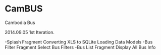 CamBUS
======

Cambodia Bus

2014.09.05
1st Iteration.

-Splash Fragment
  Converting XLS to SQLite
  Loading Data Models
-Bus Filter Fragment
  Select Bus Filters
-Bus List Fragment
  Display All Bus Info
  
  
